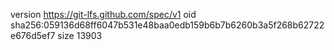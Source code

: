 version https://git-lfs.github.com/spec/v1
oid sha256:059136d68ff6047b531e48baa0edb159b6b7b6260b3a5f268b62722e676d5ef7
size 13903
